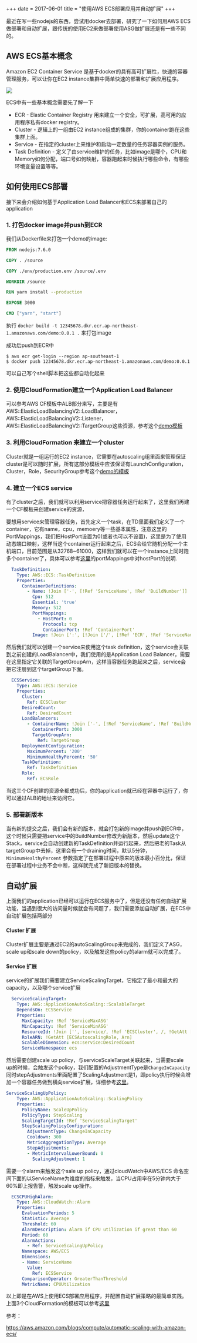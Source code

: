+++
date =  2017-06-01
title = "使用AWS ECS部署应用并自动扩展"
+++

最近在写一些nodejs的东西，尝试用docker去部署，研究了一下如何用AWS ECS做部署和自动扩展，跟传统的使用EC2来做部署使用ASG做扩展还是有一些不同的。

## AWS ECS基本概念
Amazon EC2 Container Service 是基于docker的具有高可扩展性，快速的容器管理服务，可以让你在EC2 instance集群中简单快速的部署和扩展应用程序。

![](https://ws4.sinaimg.cn/large/006tKfTcly1fg78xsfn3jj315u0e60w0.jpg)

ECS中有一些基本概念需要先了解一下

* ECR - Elastic Container Registry 用来建立一个安全，可扩展，高可用的应用程序私有docker registry。
* Cluster - 逻辑上的一组由EC2 instance组成的集群，你的container跑在这些集群上面。
* Service - 在指定的cluster上来维护和启动一定数量的任务容器实例的服务。
* Task Definition - 定义了由service维护的任务，比如image是哪个，CPU和Memory如何分配，端口号如何映射，容器跑起来时候执行哪些命令，有哪些环境变量设置等等。

## 如何使用ECS部署

接下来会介绍如何基于Application Load Balancer和ECS来部署自己的application

### 1. 打包docker image并push到ECR

我们从Dockerfile来打包一个demo的image:

```dockerfile
FROM nodejs:7.6.0

COPY . /source

COPY ./env/production.env /source/.env

WORKDIR /source

RUN yarn install --production

EXPOSE 3000

CMD ["yarn", "start"]

```

执行 `docker build -t 12345678.dkr.ecr.ap-northeast-1.amazonaws.com/demo:0.0.1 .`  来打包image

成功后push到ECR中 

```shell
$ aws ecr get-login --region ap-southeast-1
$ docker push 12345678.dkr.ecr.ap-northeast-1.amazonaws.com/demo:0.0.1
```

可以自己写个shell脚本把这些都自动化起来

### 2. 使用CloudFormation建立一个Application Load Balancer

可以参考AWS CF模板中ALB部分来写，主要是有AWS::ElasticLoadBalancingV2::LoadBalancer， AWS::ElasticLoadBalancingV2::Listener，AWS::ElasticLoadBalancingV2::TargetGroup这些资源，参考这个[demo模板](https://github.com/liul85/Autoscale-with-AWS--ECS/blob/master/alb.yml)

### 3. 利用CloudFormation 来建立一个cluster

Cluster就是一组运行的EC2 instance，它需要在autoscaling组里面来管理保证cluster是可以随时扩展，所有这部分模板中应该保证有LaunchConfiguration， Cluster，Role，SecurityGroup参考这个[demo的模板](https://github.com/liul85/Autoscale-with-AWS--ECS/blob/master/cluster.yml)

### 4. 建立一个ECS service

有了cluster之后，我们就可以利用service把容器任务运行起来了，这里我们再建一个CF模板来创建service的资源，

要想用service来管理容器任务，首先定义一个task，在TD里面我们定义了一个container，它有name，cpu，memoery等一些基本属性，注意这里的PortMappings，我们把HostPort设置为0(或者也可以不设置)，这里是为了使用动态端口映射，这样当这个container运行起来之后，ECS会给它随机分配一个主机端口，目前范围是从32768~61000，这样我们就可以在一个instance上同时跑多个container了，具体可以参考[这里](http://docs.aws.amazon.com/AmazonECS/latest/developerguide/task_definition_parameters.html)的portMappings中对hostPort的说明.

```yaml
  TaskDefinition:
    Type: AWS::ECS::TaskDefinition
    Properties:
      ContainerDefinitions:
        - Name: !Join ['-', [!Ref 'ServiceName', !Ref 'BuildNumber']]
          Cpu: 512
          Essential: 'true'
          Memory: 512
          PortMappings:
            - HostPort: 0
              Protocol: tcp
              ContainerPort: !Ref 'ContainerPort'
          Image: !Join [':', [!Join ['/', [!Ref 'ECR', !Ref 'ServiceName']], !Ref 'BuildNumber']]
```

然后我们就可以创建一个service来使用这个task definition，这个service会关联到之前创建的LoadBalancer中，我们使用的是Application Load Balancer，需要在这里指定它关联的TargetGroupArn，这样当容器任务跑起来之后，service会把它注册到这个targetGroup下面。

```yaml
  ECSService:
    Type: AWS::ECS::Service
    Properties:
      Cluster:
        Ref: ECSCluster
      DesiredCount:
        Ref: DesiredCount
      LoadBalancers:
        - ContainerName: !Join ['-', [!Ref 'ServiceName', !Ref 'BuildNumber']]
          ContainerPort: 3000
          TargetGroupArn:
            Ref: TargetGroup
      DeploymentConfiguration:
        MaximumPercent: '200'
        MinimumHealthyPercent: '50'
      TaskDefinition:
        Ref: TaskDefinition
      Role:
        Ref: ECSRole
```

当这三个CF创建的资源全都成功后，你的application就已经在容器中运行了，你可以通过ALB的地址来访问它。

### 5. 部署新版本

当有新的提交之后，我们会有新的版本，就会打包新的image并push到ECR中，这个时候只需要把service中的BuildNumber修改为新版本，然后update这个Stack，service会自动创建新的TaskDefinition并运行起来，然后把老的Task从targetGroup中去掉，这里会有一个draining时间，默认5分钟，`MinimumHealthyPercent`  参数指定了在部署过程中原来的版本最小百分比，保证在部署过程中业务不会中断，这样就完成了新旧版本的替换。

## 自动扩展

上面我们的application已经可以运行在ECS服务中了，但是还没有任何自动扩展功能，当遇到很大的访问量时候就会有问题了，我们需要添加自动扩展，在ECS中自动扩展包括两部分

#### Cluster 扩展

Cluster扩展主要是通过EC2的autoScalingGroup来完成的，我们定义了ASG，scale up和scale down的policy，以及触发这些policy的alarm就可以完成了。

#### Service 扩展

service的扩展我们需要建立ServiceScalingTarget，它指定了最小和最大的capacity，以及哪个service扩展

```yaml
  ServiceScalingTarget:
    Type: AWS::ApplicationAutoScaling::ScalableTarget
    DependsOn: ECSService
    Properties:
      MaxCapacity: !Ref 'ServiceMaxASG'
      MinCapacity: !Ref 'ServiceMinASG'
      ResourceId: !Join ['', [service/, !Ref 'ECSCluster', /, !GetAtt [ECSService, Name]]]
      RoleARN: !GetAtt [ECSAutoscalingRole, Arn]
      ScalableDimension: ecs:service:DesiredCount
      ServiceNamespace: ecs
```

然后需要创建scale up policy，与serviceScaleTarget关联起来，当需要scale up的时候，会触发这个policy，我们配置的AdjustmentType是`ChangeInCapacity`同时stepAdjustments里面配置了ScalingAdjustment是1，即policy执行时候会增加一个容器任务做到横向service扩展，详细参考[这里](http://docs.aws.amazon.com/AWSCloudFormation/latest/UserGuide/aws-properties-applicationautoscaling-scalingpolicy-stepscalingpolicyconfiguration.html#cfn-applicationautoscaling-scalingpolicy-stepscalingpolicyconfiguration-stepadjustments)。

```Yaml
ServiceScalingUpPolicy:
    Type: AWS::ApplicationAutoScaling::ScalingPolicy
    Properties:
      PolicyName: ScaleUpPolicy
      PolicyType: StepScaling
      ScalingTargetId: !Ref 'ServiceScalingTarget'
      StepScalingPolicyConfiguration:
        AdjustmentType: ChangeInCapacity
        Cooldown: 300
        MetricAggregationType: Average
        StepAdjustments:
        - MetricIntervalLowerBound: 0
          ScalingAdjustment: 1
```

需要一个alarm来触发这个sale up policy，通过cloudWatch中AWS/ECS 命名空间下面的以ServiceName为维度的指标来触发，当CPU占用率在5分钟内大于60%即上报告警，触发scale up操作。

```yaml
  ECSCPUHighAlarm:
    Type: AWS::CloudWatch::Alarm
    Properties:
      EvaluationPeriods: 5
      Statistic: Average
      Threshold: 60
      AlarmDescription: Alarm if CPU utilization if great than 60
      Period: 60
      AlarmActions:
        - Ref: ServiceScalingUpPolicy
      Namespace: AWS/ECS
      Dimensions:
      - Name: ServiceName
        Value:
          Ref: ECSService
      ComparisonOperator: GreaterThanThreshold
      MetricName: CPUUtilization
```

以上即是在AWS上使用ECS部署应用程序，并配置自动扩展策略的最简单实践。上面3个CloudFormation的模板可以参考[这里](https://github.com/liul85/Autoscale-with-AWS--ECS)



参考：

https://aws.amazon.com/blogs/compute/automatic-scaling-with-amazon-ecs/

